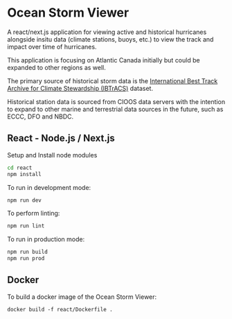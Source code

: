 # Ocean Storm Viewer

A react/next.js application for viewing active and historical hurricanes alongside insitu data (climate stations, buoys, etc.) to view the track and impact over time of hurricanes.

This application is focusing on Atlantic Canada initially but could be expanded to other regions as well.

The primary source of historical storm data is the [International Best Track Archive for Climate Stewardship (IBTrACS)](https://www.ncei.noaa.gov/products/international-best-track-archive) dataset.

Historical station data is sourced from CIOOS data servers with the intention to expand to other marine and terrestrial data sources in the future, such as ECCC, DFO and NBDC.

## React - Node.js / Next.js

Setup and Install node modules

``` bash
cd react
npm install
```

To run in development mode:

``` bash
npm run dev
```

To perform linting:

``` bash
npm run lint
```

To run in production mode:

``` bash
npm run build
npm run prod
```

## Docker

To build a docker image of the Ocean Storm Viewer:

`docker build -f react/Dockerfile .`

